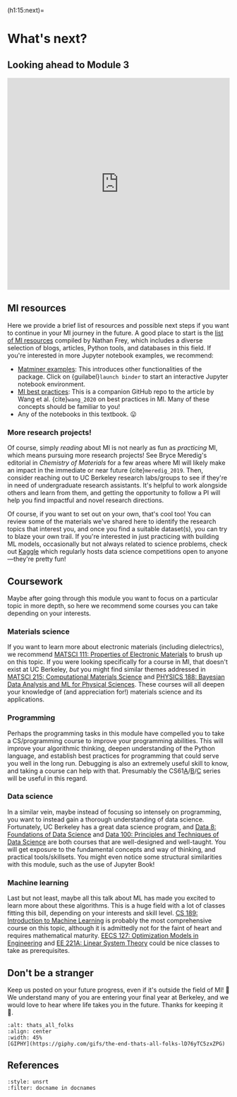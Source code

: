 (h1:15:next)=
# What's next?


## Looking ahead to Module 3

<iframe src="https://docs.google.com/presentation/d/e/2PACX-1vQa4TDJX_IwilNHPtvhQ8X1kEwqCXCCdtgW_jV_f-t0RIzaISpJpg20TJTDvnrvUPHpGDrj9x0DBCTu/embed?start=false&loop=false&delayms=3000" frameborder="0" width="100%" height="480" allowfullscreen="true" mozallowfullscreen="true" webkitallowfullscreen="true"></iframe>




## MI resources

Here we provide a brief list of resources and possible next steps if you want to continue in your MI journey in the future.
A good place to start is the [list of MI resources](https://github.com/ncfrey/resources) compiled by Nathan Frey, which includes a diverse selection of blogs, articles, Python tools, and databases in this field.
If you're interested in more Jupyter notebook examples, we recommend:
- [Matminer examples](https://github.com/hackingmaterials/matminer_examples): This introduces other functionalities of the package.
Click on {guilabel}`launch binder` to start an interactive Jupyter notebook environment.
- [MI best practices](https://github.com/anthony-wang/BestPractices): This is a companion GitHub repo to the article by Wang et al. {cite}`wang_2020` on best practices in MI.
Many of these concepts should be familiar to you!
- Any of the notebooks in this textbook. 😛



### More research projects!

Of course, simply _reading_ about MI is not nearly as fun as _practicing_ MI, which means pursuing more research projects!
See Bryce Meredig's editorial in _Chemistry of Materials_ for a few areas where MI will likely make an impact in the immediate or near future {cite}`meredig_2019`.
Then, consider reaching out to UC Berkeley research labs/groups to see if they're in need of undergraduate research assistants.
It's helpful to work alongside others and learn from them, and getting the opportunity to follow a PI will help you find impactful and novel research directions.

Of course, if you want to set out on your own, that's cool too!
You can review some of the materials we've shared here to identify the research topics that interest you, and once you find a suitable dataset(s), you can try to blaze your own trail.
If you're interested in just practicing with building ML models, occasionally but not always related to science problems, check out [Kaggle](https://www.kaggle.com/) which regularly hosts data science competitions open to anyone—they're pretty fun!



## Coursework

Maybe after going through this module you want to focus on a particular topic in more depth, so here we recommend some courses you can take depending on your interests.

### Materials science

If you want to learn more about electronic materials (including dielectrics), we recommend [MATSCI 111: Properties of Electronic Materials](https://classes.berkeley.edu/content/2021-spring-matsci-111-001-lec-001) to brush up on this topic.
If you were looking specifically for a course in MI, that doesn't exist at UC Berkeley, _but_ you might find similar themes addressed in [MATSCI 215: Computational Materials Science](https://classes.berkeley.edu/content/2021-fall-matsci-215-001-lec-001) and [PHYSICS 188: Bayesian Data Analysis and ML for Physical Sciences](https://classes.berkeley.edu/content/2021-fall-physics-188-001-lec-001).
These courses will all deepen your knowledge of (and appreciation for!) materials science and its applications.


### Programming

Perhaps the programming tasks in this module have compelled you to take a CS/programming course to improve your programming abilities.
This will improve your algorithmic thinking, deepen understanding of the Python language, and establish best practices for programming that could serve you well in the long run.
Debugging is also an extremely useful skill to know, and taking a course can help with that.
Presumably the CS61[A](https://www2.eecs.berkeley.edu/Courses/CS61A/)/[B](https://www2.eecs.berkeley.edu/Courses/CS61B/)/[C](https://www2.eecs.berkeley.edu/Courses/CS61C/) series will be useful in this regard.


### Data science

In a similar vein, maybe instead of focusing so intensely on programming, you want to instead gain a thorough understanding of data science.
Fortunately, UC Berkeley has a great data science program, and [Data 8: Foundations of Data Science](https://data.berkeley.edu/education/courses/data-8) and [Data 100: Principles and Techniques of Data Science](https://data.berkeley.edu/education/courses/data-100) are both courses that are well-designed and well-taught.
You will get exposure to the fundamental concepts and way of thinking, and practical tools/skillsets.
You might even notice some structural similarities with this module, such as the use of Jupyter Book!


### Machine learning

Last but not least, maybe all this talk about ML has made you excited to learn more about these algorithms.
This is a huge field with a lot of classes fitting this bill, depending on your interests and skill level.
[CS 189: Introduction to Machine Learning](https://www2.eecs.berkeley.edu/Courses/CS189/) is probably the most comprehensive course on this topic, although it is admittedly not for the faint of heart and requires mathematical maturity.
[EECS 127: Optimization Models in Engineering](https://www2.eecs.berkeley.edu/Courses/EECS127/) and [EE 221A: Linear System Theory](https://www2.eecs.berkeley.edu/Courses/EE221A/) could be nice classes to take as prerequisites.



## Don't be a stranger

Keep us posted on your future progress, even if it's outside the field of MI! 🙂
We understand many of you are entering your final year at Berkeley, and we would love to hear where life takes you in the future. 
Thanks for keeping it 💯.


```{figure} ../../assets/fig/week_3/15/thats_all_folks.gif
:alt: thats_all_folks
:align: center
:width: 45%
[GIPHY](https://giphy.com/gifs/the-end-thats-all-folks-lD76yTC5zxZPG)
```

## References


```{bibliography}
:style: unsrt
:filter: docname in docnames
```


